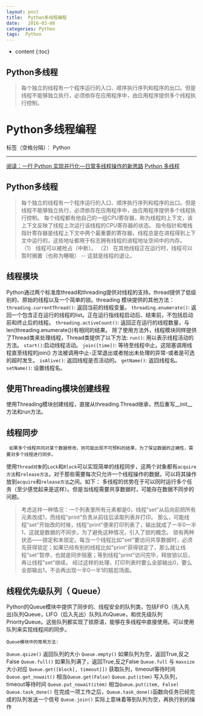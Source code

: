 ```yaml
---
layout: post
title:  Python多线程编程
date:   2016-03-08
categories: Python
tags:  Python
---
```


* content
{:toc}

  
  
## Python多线程
> 每个独立的线程有一个程序运行的入口、顺序执行序列和程序的出口。但是线程不能够独立执行，必须依存在应用程序中，由应用程序提供多个线程执行控制。





# Python多线程编程

标签（空格分隔）： Python

---
[阅读：一行 Python 实现并行化—日常多线程操作的新思路][1]
[Python 多线程][2]

  [1]: http://blog.chedushi.com/archives/9158
  [2]: http://www.runoob.com/python/python-multithreading.html/
  
  
## Python多线程
> 每个独立的线程有一个程序运行的入口、顺序执行序列和程序的出口。但是线程不能够独立执行，必须依存在应用程序中，由应用程序提供多个线程执行控制。
每个线程都有他自己的一组CPU寄存器，称为线程的上下文，该上下文反映了线程上次运行该线程的CPU寄存器的状态。
指令指针和堆栈指针寄存器是线程上下文中两个最重要的寄存器，线程总是在进程得到上下文中运行的，这些地址都用于标志拥有线程的进程地址空间中的内存。
（1） 线程可以被抢占（中断）。
（2） 在其他线程正在运行时，线程可以暂时搁置（也称为睡眠） -- 这就是线程的退让。


## 线程模块
Python通过两个标准库thread和threading提供对线程的支持。thread提供了低级别的、原始的线程以及一个简单的锁。threading 模块提供的其他方法：
`threading.currentThread()`: 返回当前的线程变量。
`threading.enumerate()`: 返回一个包含正在运行的线程的list。正在运行指线程启动后、结束前，不包括启动前和终止后的线程。
`threading.activeCount()`: 返回正在运行的线程数量，与len(threading.enumerate())有相同的结果。
除了使用方法外，线程模块同样提供了Thread类来处理线程，Thread类提供了以下方法:
`run()`: 用以表示线程活动的方法。
`start()`:启动线程活动。
`join([time])`: 等待至线程中止。这阻塞调用线程直至线程的join() 方法被调用中止-正常退出或者抛出未处理的异常-或者是可选的超时发生。
`isAlive()`: 返回线程是否活动的。
`getName()`: 返回线程名。
`setName()`: 设置线程名。


## 使用Threading模块创建线程
使用Threading模块创建线程，直接从threading.Thread继承，然后重写__init__方法和run方法。

## 线程同步
     如果多个线程共同对某个数据修改，则可能出现不可预料的结果，为了保证数据的正确性，需要对多个线程进行同步。
使用`Thread对象`的`Lock`和`Rlock`可以实现简单的线程同步，这两个对象都有`acquire方法`和`release方法`，对于那些需要每次只允许一个线程操作的数据，可以将其操作放到`acquire`和`release方法`之间。如下：
多线程的优势在于可以同时运行多个任务（至少感觉起来是这样）。但是当线程需要共享数据时，可能存在数据不同步的问题。
>考虑这样一种情况：一个列表里所有元素都是0，线程"set"从后向前把所有元素改成1，而线程"print"负责从前往后读取列表并打印。
那么，可能线程"set"开始改的时候，线程"print"便来打印列表了，输出就成了一半0一半1，这就是数据的不同步。为了避免这种情况，引入了锁的概念。
锁有两种状态——锁定和未锁定。每当一个线程比如"set"要访问共享数据时，必须先获得锁定；如果已经有别的线程比如"print"获得锁定了，那么就让线程"set"暂停，也就是同步阻塞；等到线程"print"访问完毕，释放锁以后，再让线程"set"继续。
经过这样的处理，打印列表时要么全部输出0，要么全部输出1，不会再出现一半0一半1的尴尬场面。


## 线程优先级队列（ Queue）
Python的Queue模块中提供了同步的、线程安全的队列类，包括FIFO（先入先出)队列Queue，LIFO（后入先出）队列LifoQueue，和优先级队列PriorityQueue。这些队列都实现了锁原语，能够在多线程中直接使用。可以使用队列来实现线程间的同步。

    Queue模块中的常用方法:
`Queue.qsize()` 返回队列的大小
`Queue.empty()` 如果队列为空，返回True,反之False
`Queue.full()` 如果队列满了，返回True,反之False
`Queue.full` 与 `maxsize` 大小对应
`Queue.get([block[, timeout]])` 获取队列，timeout等待时间
`Queue.get_nowait()` 相当`Queue.get(False)`
`Queue.put(item)` 写入队列，timeout等待时间
`Queue.put_nowait(item)` 相当`Queue.put(item, False)`
`Queue.task_done()` 在完成一项工作之后，`Queue.task_done()`函数向任务已经完成的队列发送一个信号
`Queue.join()` 实际上意味着等到队列为空，再执行别的操作